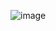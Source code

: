 ![image](https://user-images.githubusercontent.com/92088275/220662672-57abeded-4ad1-459a-a8e7-0ce9e17d9c58.png)
